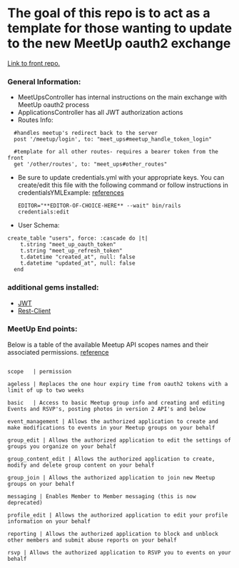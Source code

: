 # The goal of this repo is to act as a template for those wanting to update to the new MeetUp oauth2 exchange

[Link to front repo.](https://github.com/wley3337/meet-up-restructure-front)

### General Information: 
* MeetUpsController has internal instructions on the main exchange with MeetUp oauth2 process
* ApplicationsController has all JWT authorization actions
* Routes Info:
```
  #handles meetup's redirect back to the server
  post '/meetup/login', to: "meet_ups#meetup_handle_token_login"

  #template for all other routes- requires a bearer token from the front
  get '/other/routes', to: "meet_ups#other_routes"
  ```

* Be sure to update credentials.yml with your appropriate keys. You can create/edit this file with the following command or follow instructions in credentialsYMLExample: 
[references](https://www.viget.com/articles/storing-secret-credentials-in-rails-5-2-and-up)

    ` EDITOR="**EDITOR-OF-CHOICE-HERE** --wait" bin/rails credentials:edit `
* User Schema:
```
create_table "users", force: :cascade do |t|
    t.string "meet_up_oauth_token"
    t.string "meet_up_refresh_token"
    t.datetime "created_at", null: false
    t.datetime "updated_at", null: false
  end
```


### additional gems installed: 
* [JWT](https://github.com/jwt/ruby-jwt)
* [Rest-Client](https://github.com/rest-client/rest-client)


### MeetUp End points:

Below is a table of the available Meetup API scopes names and their associated permissions.
[reference](meetup.com/meetup_api/auth/#oauth2-resources)

```

scope 	| permission

ageless	| Replaces the one hour expiry time from oauth2 tokens with a limit of up to two weeks

basic	| Access to basic Meetup group info and creating and editing Events and RSVP's, posting photos in version 2 API's and below

event_management | Allows the authorized application to create and make modifications to events in your Meetup groups on your behalf

group_edit | Allows the authorized application to edit the settings of groups you organize on your behalf

group_content_edit | Allows the authorized application to create, modify and delete group content on your behalf

group_join | Allows the authorized application to join new Meetup groups on your behalf

messaging | Enables Member to Member messaging (this is now deprecated)

profile_edit | Allows the authorized application to edit your profile information on your behalf

reporting | Allows the authorized application to block and unblock other members and submit abuse reports on your behalf

rsvp | Allows the authorized application to RSVP you to events on your behalf
```
